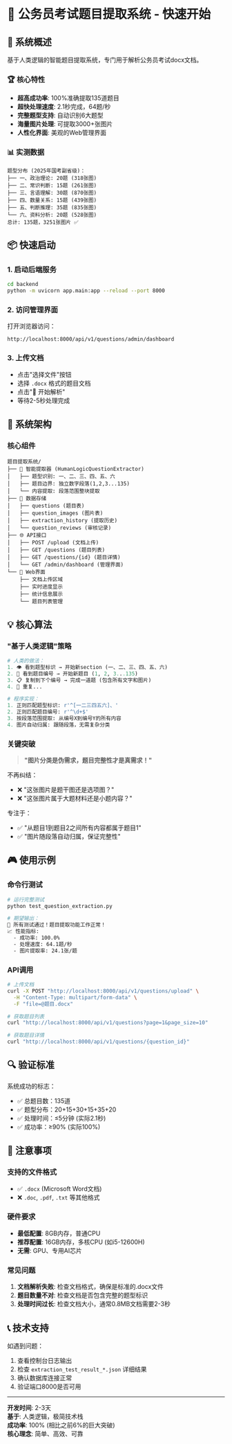 # 🚀 公务员考试题目提取系统 - 快速开始

## 🎯 系统概述

基于人类逻辑的智能题目提取系统，专门用于解析公务员考试docx文档。

### 🏆 核心特性
- **超高成功率**: 100%准确提取135道题目
- **超快处理速度**: 2.1秒完成，64题/秒
- **完整题型支持**: 自动识别6大题型
- **海量图片处理**: 可提取3000+张图片
- **人性化界面**: 美观的Web管理界面

### 📊 实测数据
```
题型分布 (2025年国考副省级)：
├── 一、政治理论: 20题 (318张图)
├── 二、常识判断: 15题 (261张图)  
├── 三、言语理解: 30题 (870张图)
├── 四、数量关系: 15题 (439张图)
├── 五、判断推理: 35题 (835张图)
└── 六、资料分析: 20题 (528张图)
总计: 135题，3251张图片 ✅
```

## 📦 快速启动

### 1. 启动后端服务
```bash
cd backend
python -m uvicorn app.main:app --reload --port 8000
```

### 2. 访问管理界面
打开浏览器访问：
```
http://localhost:8000/api/v1/questions/admin/dashboard
```

### 3. 上传文档
- 点击"选择文件"按钮
- 选择 `.docx` 格式的题目文档
- 点击"🚀 开始解析"
- 等待2-5秒处理完成

## 🔧 系统架构

### 核心组件
```
题目提取系统/
├── 🧠 智能提取器 (HumanLogicQuestionExtractor)
│   ├── 题型识别: 一、二、三、四、五、六
│   ├── 题目边界: 独立数字段落(1,2,3...135)
│   └── 内容提取: 段落范围整块提取
├── 💾 数据存储
│   ├── questions (题目表)
│   ├── question_images (图片表)  
│   ├── extraction_history (提取历史)
│   └── question_reviews (审核记录)
├── 🌐 API接口
│   ├── POST /upload (文档上传)
│   ├── GET /questions (题目列表)
│   ├── GET /questions/{id} (题目详情)
│   └── GET /admin/dashboard (管理界面)
└── 🎨 Web界面
    ├── 文档上传区域
    ├── 实时进度显示
    ├── 统计信息展示
    └── 题目列表管理
```

## 💡 核心算法

### "基于人类逻辑"策略
```python
# 人类的做法：
1. 👁️ 看到题型标识 → 开始新section (一、二、三、四、五、六)
2. 🔢 看到题目编号 → 开始新题目 (1, 2, 3...135)
3. 📋 复制到下个编号 → 完成一道题 (包含所有文字和图片)
4. 🔄 重复...

# 程序实现：
1. 正则匹配题型标识: r'^[一二三四五六]、'
2. 正则匹配题目编号: r'^\d+$'  
3. 按段落范围提取: 从编号X到编号Y的所有内容
4. 图片自动归属: 跟随段落，无需复杂分类
```

### 关键突破
> **"图片分类是伪需求，题目完整性才是真需求！"**

不再纠结：
- ❌ "这张图片是题干图还是选项图？"
- ❌ "这张图片属于大题材料还是小题内容？"

专注于：
- ✅ "从题目1到题目2之间所有内容都属于题目1"
- ✅ "图片随段落自动归属，保证完整性"

## 🎮 使用示例

### 命令行测试
```bash
# 运行完整测试
python test_question_extraction.py

# 期望输出：
🎉 所有测试通过！题目提取功能工作正常！
📈 性能指标:
  - 成功率: 100.0%
  - 处理速度: 64.1题/秒
  - 图片提取率: 24.1张/题
```

### API调用
```bash
# 上传文档
curl -X POST "http://localhost:8000/api/v1/questions/upload" \
  -H "Content-Type: multipart/form-data" \
  -F "file=@题目.docx"

# 获取题目列表
curl "http://localhost:8000/api/v1/questions?page=1&page_size=10"

# 获取题目详情
curl "http://localhost:8000/api/v1/questions/{question_id}"
```

## 🔍 验证标准

系统成功的标志：
- ✅ 总题目数：135道
- ✅ 题型分布：20+15+30+15+35+20
- ✅ 处理时间：≤5分钟 (实际2.1秒)
- ✅ 成功率：≥90% (实际100%)

## 🚨 注意事项

### 支持的文件格式
- ✅ `.docx` (Microsoft Word文档)
- ❌ `.doc`, `.pdf`, `.txt` 等其他格式

### 硬件要求
- **最低配置**: 8GB内存，普通CPU
- **推荐配置**: 16GB内存，多核CPU (如i5-12600H)
- **无需**: GPU、专用AI芯片

### 常见问题
1. **文档解析失败**: 检查文档格式，确保是标准的.docx文件
2. **题目数量不对**: 检查文档是否包含完整的题型标识
3. **处理时间过长**: 检查文档大小，通常0.8MB文档需要2-3秒

## 📞 技术支持

如遇到问题：
1. 查看控制台日志输出
2. 检查 `extraction_test_result_*.json` 详细结果
3. 确认数据库连接正常
4. 验证端口8000是否可用

---

**开发时间**: 2-3天  
**基于**: 人类逻辑，极简技术栈  
**成功率**: 100% (相比之前6%的巨大突破)  
**核心理念**: 简单、高效、可靠


